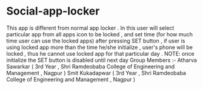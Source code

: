 # Social-app-locker
This app is different from normal app locker . In this user will select particular app from all apps icon to be locked , and set time (for how much time user can use the locked apps) after pressing SET button , if user is using locked app more than the time he/she initialize , user's phone will be locked , thus he cannot use locked app for that particular day . NOTE: once initialize the SET button is disabled until next day
Group Members :- Atharva Sawarkar ( 3rd Year , Shri Ramdeobaba College of Engineering and Management , Nagpur ) Smit Kukadapwar ( 3rd Year , Shri Ramdeobaba College of Engineering and Management , Nagpur ) 
